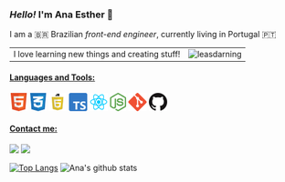 ### *Hello!* I'm Ana Esther 👋

I am a :brazil: Brazilian *front-end engineer*, currently living in Portugal 🇵🇹

<table>
  <tr>
    <td> I love learning new things and creating stuff!  </td>
    <td> <img src="https://media.giphy.com/media/RN2RoRnu8mELtqNuEo/giphy.gif" width="150" alt="leasdarning"> </td>
  </tr>
</table>



#### <ins>Languages and Tools:</ins>

<img src="images/HTML5.png" height="32" alt="HTML5"> <img src="images/css.png" height="32" alt="CSS3"> <img src="images/es6.png" height="32" alt="es6"> <img src="images/512px-Typescript_logo_2020.svg.png" height="32" alt="typescript">  <img src="images/1_cPh7ujRIfcHAy4kW2ADGOw.png" height="32" alt="react.js"> <img src="images/nodejs-logo-FBE122E377-seeklogo.com.png" height="32" alt="node.js">
 <img src="images/Git-Icon-1788C.png" height="32" alt="git"> <img src="images/GitHub-Mark-64px.png" height="32" alt="github">  <img src="" height="32" alt="">
 
#### <ins>Contact me:</ins>
[<img src="https://img.shields.io/badge/LinkedIn-0077B5?style=for-the-badge&logo=linkedin&logoColor=white">](https://www.linkedin.com/in/ana-esther-amaral/ "Ana's linkedIn")  [<img src="https://img.shields.io/badge/Gmail-D14836?style=for-the-badge&logo=gmail&logoColor=white">](mailto:anaestheramaral@gmail.com "email")

[![Top Langs](https://github-readme-stats.vercel.app/api/top-langs/?username=anaestheramaral&layout=compact&hide_border=true)](https://github.com/anaestheramaral/github-readme-stats)
![Ana's github stats](https://github-readme-stats.vercel.app/api?username=anaestheramaral&show_icons=true&theme=dracula&hide=prs,contribs)


